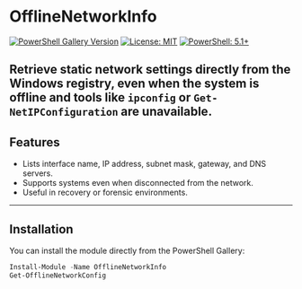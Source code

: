 # OfflineNetworkInfo

[![PowerShell Gallery Version](https://img.shields.io/powershellgallery/v/OfflineNetworkInfo.svg?label=PowerShell%20Gallery)](https://www.powershellgallery.com/packages/OfflineNetworkInfo)
[![License: MIT](https://img.shields.io/badge/License-MIT-yellow.svg)](LICENSE)
[![PowerShell: 5.1+](https://img.shields.io/badge/PowerShell-5.1%2B-blue.svg)](https://docs.microsoft.com/en-us/powershell/)


Retrieve static network settings directly from the Windows registry, even when the system is offline and tools like `ipconfig` or `Get-NetIPConfiguration` are unavailable.
---
## Features

- Lists interface name, IP address, subnet mask, gateway, and DNS servers.
- Supports systems even when disconnected from the network.
- Useful in recovery or forensic environments.

---
## Installation

You can install the module directly from the PowerShell Gallery:

```powershell
Install-Module -Name OfflineNetworkInfo
Get-OfflineNetworkConfig
